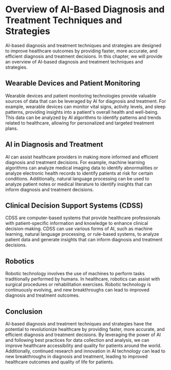 Overview of AI-Based Diagnosis and Treatment Techniques and Strategies
===========================================================================================================================================

AI-based diagnosis and treatment techniques and strategies are designed to improve healthcare outcomes by providing faster, more accurate, and efficient diagnosis and treatment decisions. In this chapter, we will provide an overview of AI-based diagnosis and treatment techniques and strategies.

Wearable Devices and Patient Monitoring
---------------------------------------

Wearable devices and patient monitoring technologies provide valuable sources of data that can be leveraged by AI for diagnosis and treatment. For example, wearable devices can monitor vital signs, activity levels, and sleep patterns, providing insights into a patient's overall health and well-being. This data can be analyzed by AI algorithms to identify patterns and trends related to healthcare, allowing for personalized and targeted treatment plans.

AI in Diagnosis and Treatment
-----------------------------

AI can assist healthcare providers in making more informed and efficient diagnosis and treatment decisions. For example, machine learning algorithms can analyze medical imaging data to identify abnormalities or analyze electronic health records to identify patients at risk for certain conditions. Additionally, natural language processing can be used to analyze patient notes or medical literature to identify insights that can inform diagnosis and treatment decisions.

Clinical Decision Support Systems (CDSS)
----------------------------------------

CDSS are computer-based systems that provide healthcare professionals with patient-specific information and knowledge to enhance clinical decision-making. CDSS can use various forms of AI, such as machine learning, natural language processing, or rule-based systems, to analyze patient data and generate insights that can inform diagnosis and treatment decisions.

Robotics
--------

Robotic technology involves the use of machines to perform tasks traditionally performed by humans. In healthcare, robotics can assist with surgical procedures or rehabilitation exercises. Robotic technology is continuously evolving, and new breakthroughs can lead to improved diagnosis and treatment outcomes.

Conclusion
----------

AI-based diagnosis and treatment techniques and strategies have the potential to revolutionize healthcare by providing faster, more accurate, and efficient diagnosis and treatment decisions. By leveraging the power of AI and following best practices for data collection and analysis, we can improve healthcare accessibility and quality for patients around the world. Additionally, continued research and innovation in AI technology can lead to new breakthroughs in diagnosis and treatment, leading to improved healthcare outcomes and quality of life for patients.
